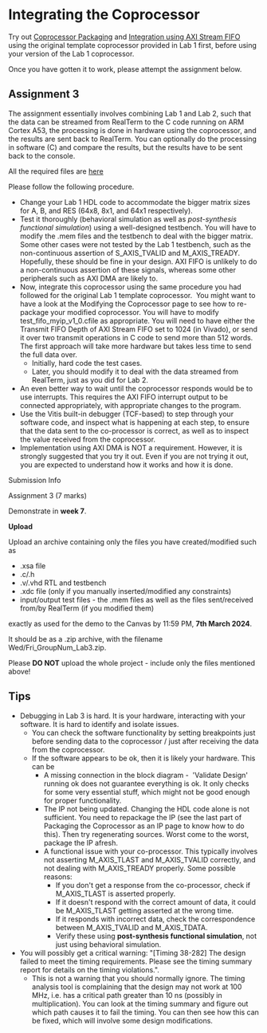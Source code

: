 # Integrating the Coprocessor

Try out [Coprocessor Packaging](2_PackagingIP.md) and [Integration using AXI Stream FIFO](3_FIFO.md) using the original template coprocessor provided in Lab 1 first, before using your version of the Lab 1 coprocessor.

Once you have gotten it to work, please attempt the assignment below.

Assignment 3
------------

The assignment essentially involves combining Lab 1 and Lab 2, such that the data can be streamed from RealTerm to the C code running on ARM Cortex A53, the processing is done in hardware using the coprocessor, and the results are sent back to RealTerm. You can optionally do the processing in software (C) and compare the results, but the results have to be sent back to the console.

All the required files are [here](https://github.com/NUS-EE4218/labs/tree/main/Lab_3)

Please follow the following procedure.

-   Change your Lab 1 HDL code to accommodate the bigger matrix sizes for A, B, and RES (64x8, 8x1, and 64x1 respectively).
-   Test it thoroughly (behavioral simulation as well as *post-synthesis functional simulation*) using a well-designed testbench. You will have to modify the .mem files and the testbench to deal with the bigger matrix. Some other cases were not tested by the Lab 1 testbench, such as the non-continuous assertion of S_AXIS_TVALID and M_AXIS_TREADY. Hopefully, these should be fine in your design. AXI FIFO is unlikely to do a non-continuous assertion of these signals, whereas some other peripherals such as AXI DMA are likely to.
-   Now, integrate this coprocessor using the same procedure you had followed for the original Lab 1 template coprocessor.  You might want to have a look at the Modifying the Coprocessor page to see how to re-package your modified coprocessor. You will have to modify test_fifo_myip_v1_0.cfile as appropriate. You will need to have either the Transmit FIFO Depth of AXI Stream FIFO set to 1024 (in Vivado), or send it over two transmit operations in C code to send more than 512 words. The first approach will take more hardware but takes less time to send the full data over.
    -   Initially, hard code the test cases.
    -   Later, you should modify it to deal with the data streamed from RealTerm, just as you did for Lab 2.
-   An even better way to wait until the coprocessor responds would be to use interrupts. This requires the AXI FIFO interrupt output to be connected appropriately, with appropriate changes to the program.
-   Use the Vitis built-in debugger (TCF-based) to step through your software code, and inspect what is happening at each step, to ensure that the data sent to the co-processor is correct, as well as to inspect the value received from the coprocessor.
-   Implementation using AXI DMA is NOT a requirement. However, it is strongly suggested that you try it out. Even if you are not trying it out, you are expected to understand how it works and how it is done.

Submission Info

Assignment 3 (7 marks)

Demonstrate in **week 7**.

**Upload**

Upload an archive containing only the files you have created/modified such as

-   .xsa file
-   .c/.h
-   .v/.vhd RTL and testbench
-   .xdc file (only if you manually inserted/modified any constraints)
-   input/output test files - the .mem files as well as the files sent/received from/by RealTerm (if you modified them)

exactly as used for the demo to the Canvas by 11:59 PM, **7th March 2024**.

It should be as a .zip archive, with the filename Wed/Fri_GroupNum_Lab3.zip.

Please **DO NOT** upload the whole project - include only the files mentioned above!

Tips
----

-   Debugging in Lab 3 is hard. It is your hardware, interacting with your software. It is hard to identify and isolate issues.
    -   You can check the software functionality by setting breakpoints just before sending data to the coprocessor / just after receiving the data from the coprocessor.
    -   If the software appears to be ok, then it is likely your hardware. This can be
        -   A missing connection in the block diagram -  'Validate Design' running ok does not guarantee everything is ok. It only checks for some very essential stuff, which might not be good enough for proper functionality.
        -   The IP not being updated. Changing the HDL code alone is not sufficient. You need to repackage the IP (see the last part of Packaging the Coprocessor as an IP page to know how to do this). Then try regenerating sources. Worst come to the worst, package the IP afresh.
        -   A functional issue with your co-processor. This typically involves not asserting M_AXIS_TLAST and M_AXIS_TVALID correctly, and not dealing with M_AXIS_TREADY properly. Some possible reasons:
            -   If you don't get a response from the co-processor, check if M_AXIS_TLAST is asserted properly. 
            -   If it doesn't respond with the correct amount of data, it could be M_AXIS_TLAST getting asserted at the wrong time.
            -   If it responds with incorrect data, check the correspondence between M_AXIS_TVALID and M_AXIS_TDATA.
            -   Verify these using **post-synthesis functional simulation**, not just using behavioral simulation.
-   You will possibly get a critical warning: "[Timing 38-282] The design failed to meet the timing requirements. Please see the timing summary report for details on the timing violations.".
    -   This is not a warning that you should normally ignore. The timing analysis tool is complaining that the design may not work at 100 MHz, i.e. has a critical path greater than 10 ns (possibly in multiplication). You can look at the timing summary and figure out which path causes it to fail the timing. You can then see how this can be fixed, which will involve some design modifications.
